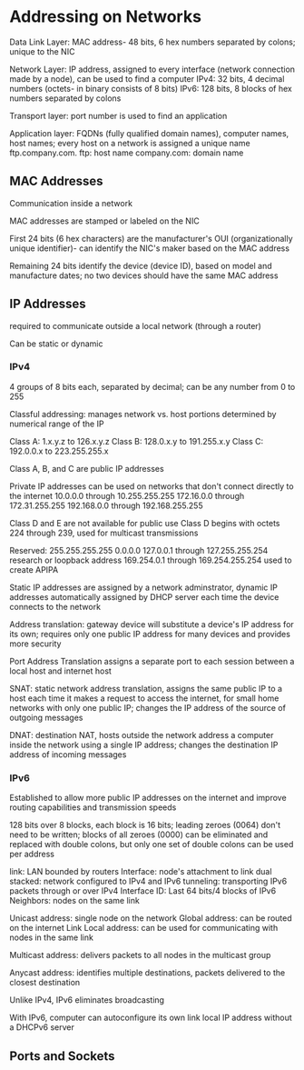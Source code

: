 # Addressing on Networks

Data Link Layer: MAC address- 48 bits, 6 hex numbers separated by colons; unique to the NIC

Network Layer: IP address, assigned to every interface (network connection made by a node), can be used to find a computer
IPv4: 32 bits, 4 decimal numbers (octets- in binary consists of 8 bits)
IPv6: 128 bits, 8 blocks of hex numbers separated by colons

Transport layer: port number is used to find an application

Application layer: FQDNs (fully qualified domain names), computer names, host names; every host on a network is assigned a unique name
ftp.company.com.
ftp: host name
company.com: domain name

## MAC Addresses

Communication inside a network

MAC addresses are stamped or labeled on the NIC 

First 24 bits (6 hex characters) are the manufacturer's OUI (organizationally unique identifier)- can identify the NIC's maker based on the MAC address

Remaining 24 bits identify the device (device ID), based on model and manufacture dates; no two devices should have the same MAC address

## IP Addresses

required to communicate outside a local network (through a router)

Can be static or dynamic

### IPv4

4 groups of 8 bits each, separated by decimal; can be any number from 0 to 255

Classful addressing: manages network vs. host portions determined by numerical range of the IP

Class A: 1.x.y.z to 126.x.y.z
Class B: 128.0.x.y to 191.255.x.y
Class C: 192.0.0.x to 223.255.255.x

Class A, B, and C are public IP addresses

Private IP addresses can be used on networks that don't connect directly to the internet
10.0.0.0 through 10.255.255.255
172.16.0.0 through 172.31.255.255
192.168.0.0 through 192.168.255.255

Class D and E are not available for public use
Class D begins with octets 224 through 239, used for multicast transmissions

Reserved:
255.255.255.255
0.0.0.0
127.0.0.1 through 127.255.255.254 research or loopback address
169.254.0.1 through 169.254.255.254 used to create APIPA

Static IP addresses are assigned by a network adminstrator, dynamic IP addresses automatically assigned by DHCP server each time the device connects to the network

Address translation: gateway device will substitute a device's IP address for its own; requires only one public IP address for many devices and provides more security

Port Address Translation assigns a separate port to each session between a local host and internet host

SNAT: static network address translation, assigns the same public IP to a host each time it makes a request to access the internet, for small home networks with only one public IP; changes the IP address of the source of outgoing messages

DNAT: destination NAT, hosts outside the network address a computer inside the network using a single IP address; changes the destination IP address of incoming messages

### IPv6

Established to allow more public IP addresses on the internet and improve routing capabilities and transmission speeds

128 bits over 8 blocks, each block is 16 bits; leading zeroes (0064) don't need to be written; blocks of all zeroes (0000) can be eliminated and replaced with double colons, but only one set of double colons can be used per address

link: LAN bounded by routers
Interface: node's attachment to link
dual stacked: network configured to IPv4 and IPv6
tunneling: transporting IPv6 packets through or over IPv4
Interface ID: Last 64 bits/4 blocks of IPv6
Neighbors: nodes on the same link

Unicast address: single node on the network
Global address: can be routed on the internet
Link Local address: can be used for communicating with nodes in the same link

Multicast address: delivers packets to all nodes in the multicast group

Anycast address: identifies multiple destinations, packets delivered to the closest destination

Unlike IPv4, IPv6 eliminates broadcasting

With IPv6, computer can autoconfigure its own link local IP address without a DHCPv6 server

## Ports and Sockets